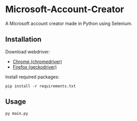 # Microsoft-Account-Creator

A Microsoft account creator made in Python using Selenium.

## Installation
Download webdriver:
- [Chrome (chromedriver)](https://chromedriver.chromium.org/downloads)
- [Firefox (geckodriver)](https://github.com/mozilla/geckodriver/releases)

Install required packages:

`pip install -r requirements.txt`

## Usage

`py main.py`
